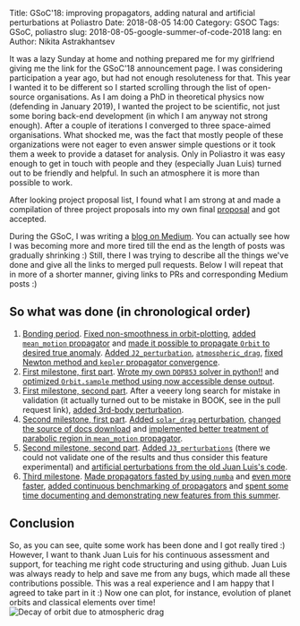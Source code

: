 Title: GSoC'18: improving propagators, adding natural and artificial perturbations at Poliastro
Date: 2018-08-05 14:00
Category: GSOC
Tags: GSoC, poliastro
slug: 2018-08-05-google-summer-of-code-2018
lang: en
Author: Nikita Astrakhantsev

It was a lazy Sunday at home and nothing prepared me for my girlfriend giving me the link for the GSoC'18 announcement page. I was considering participation a year ago, but had not enough resoluteness for that. This year I wanted it to be different so I started scrolling through the list of open-source organisations. As I am doing a PhD in theoretical physics now (defending in January 2019), I wanted the project to be scientific, not just some boring back-end development (in which I am anyway not strong enough). After a couple of iterations I converged to three space-aimed organisations. What shocked me, was the fact that mostly people of these organizations were not eager to even answer simple questions or it took them a week to provide a dataset for analysis. Only in Poliastro it was easy enough to get in touch with people and they (especially Juan Luis) turned out to be friendly and helpful. In such an atmosphere it is more than possible to work.

After looking project proposal list, I found what I am strong at and made a compilation of three project proposals into my own final [proposal](http://docs.poliastro.space/content/other/gsoc-18-astrakhantsev-proposal.pdf) and got accepted.

During the GSoC, I was writing a [blog on Medium](https://medium.com/@nikita.astronaut). You can actually see how I was becoming more and more tired till the end as the length of posts was gradually shrinking :) Still, there I was trying to describe all the things we've done and give all the links to merged pull requests. Below I will repeat that in more of a shorter manner, giving links to PRs and corresponding Medium posts :)

## So what was done (in chronological order)
1. [Bonding period](https://medium.com/@nikita.astronaut/my-bonding-period-working-for-gsoc18-poliastro-project-3aa10732b7c0). [Fixed non-smoothness in orbit-plotting](https://github.com/poliastro/poliastro/pull/320), [added `mean_motion` propagator](https://github.com/poliastro/poliastro/pull/322) and [made it possible to propagate `Orbit` to desired true anomaly](https://github.com/poliastro/poliastro/pull/334). [Added `J2_perturbation`](https://github.com/poliastro/poliastro/pull/341), [`atmospheric_drag`](https://github.com/poliastro/poliastro/pull/343), [fixed Newton method and `kepler` propagator convergence](https://github.com/poliastro/poliastro/pull/362).
2. [First milestone, first part](https://medium.com/@nikita.astronaut/the-end-of-may-in-gsoc18-poliastro-project-2d3ed2d6c9e0). [Wrote my own `DOP853` solver in python!!](https://github.com/poliastro/poliastro/pull/368) and [optimized `Orbit.sample` method using now accessible dense output](https://github.com/poliastro/poliastro/pull/379).
3. [First milestone, second part](https://medium.com/@nikita.astronaut/the-detective-story-3rd-body-perturbation-validation-8b260086ea0d). After a veeery long search for mistake in validation (it actually turned out to be mistake in BOOK, see in the pull request link), [added 3rd-body perturbation](https://github.com/poliastro/poliastro/pull/381).
4. [Second milestone, first part](https://medium.com/@nikita.astronaut/solar-drag-and-robust-kepler-equation-solution-694a4658c35b). [Added `solar_drag` perturbation](https://github.com/poliastro/poliastro/pull/388), [changed the source of docs download](https://github.com/poliastro/poliastro/pull/390) and [implemented better treatment of parabolic region in `mean_motion` propagator](https://github.com/poliastro/poliastro/pull/394).
5. [Second milestone, second part](https://medium.com/@nikita.astronaut/ending-of-2nd-evaluation-period-new-propagator-in-parabolic-region-j3-perturbation-continuous-17042f85d8b3). [Added `J3_perturbations`](https://github.com/poliastro/poliastro/pull/398) (there we could not validate one of the results and thus consider this feature experimental) and [artificial perturbations from the old Juan Luis's code](https://github.com/poliastro/poliastro/pull/400).
6. [Third milestone](https://medium.com/@nikita.astronaut/making-propagators-fast-again-and-more-a8df832ca7ec). [Made propagators fasted by using `numba`](https://github.com/poliastro/poliastro/pull/409) and [even more faster](https://github.com/poliastro/poliastro/pull/413), [added continuous benchmarking of propagators](https://github.com/poliastro/poliastro-benchmarks/pull/16) and [spent some time documenting and demonstrating new features from this summer](https://github.com/poliastro/poliastro/pull/428).

## Conclusion
So, as you can see, quite some work has been done and I got really tired :) However, I want to thank Juan Luis for his continuous assessment and support, for teaching me right code structuring and using github. Juan Luis was always ready to help and save me from any bugs, which made all these contributions possible. This was a real experience and I am happy that I agreed to take part in it :) Now one can plot, for instance, evolution of planet orbits and classical elements over time!
![Decay of orbit due to atmospheric drag](https://docs.poliastro.space/en/latest/_images/examples_Natural_and_artificial_perturbations_5_1.png)
